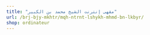 ```yaml
---
title: "مقهى إنترنت الشيخ محمد بن الكبير"
url: /brj-bjy-mkhtr/mqh-ntrnt-lshykh-mhmd-bn-lkbyr/
shop: ordinateur
---
```

